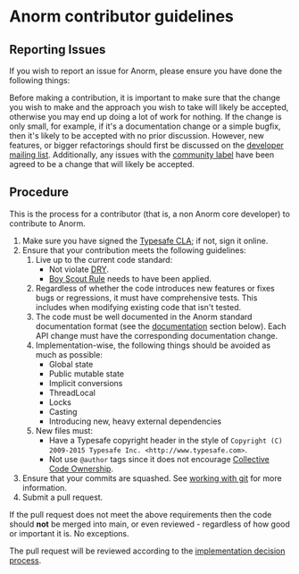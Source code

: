 # Anorm contributor guidelines

## Reporting Issues

If you wish to report an issue for Anorm, please ensure you have done the following things:

Before making a contribution, it is important to make sure that the change you wish to make and the approach you wish to take will likely be accepted, otherwise you may end up doing a lot of work for nothing.  If the change is only small, for example, if it's a documentation change or a simple bugfix, then it's likely to be accepted with no prior discussion.  However, new features, or bigger refactorings should first be discussed on the [developer mailing list](https://groups.google.com/forum/#!forum/play-framework-dev).  Additionally, any issues with the [community label](https://github.com/playframework/anorm/issues?q=is%3Aopen+is%3Aissue+label%3Acommunity) have been agreed to be a change that will likely be accepted.

## Procedure

This is the process for a contributor (that is, a non Anorm core developer) to contribute to Anorm.

1. Make sure you have signed the [Typesafe CLA](http://www.typesafe.com/contribute/cla); if not, sign it online.
2. Ensure that your contribution meets the following guidelines:
    1. Live up to the current code standard:
        - Not violate [DRY](http://programmer.97things.oreilly.com/wiki/index.php/Don%27t_Repeat_Yourself).
        - [Boy Scout Rule](http://programmer.97things.oreilly.com/wiki/index.php/The_Boy_Scout_Rule) needs to have been applied.
    2. Regardless of whether the code introduces new features or fixes bugs or regressions, it must have comprehensive tests. This includes when modifying existing code that isn't tested.
    3. The code must be well documented in the Anorm standard documentation format (see the [documentation](https://playframework.com/documentation/latest/ScalaAnorm) section below). Each API change must have the corresponding documentation change.
    4. Implementation-wise, the following things should be avoided as much as possible:
        * Global state
        * Public mutable state
        * Implicit conversions
        * ThreadLocal
        * Locks
        * Casting
        * Introducing new, heavy external dependencies
    5. New files must:
       * Have a Typesafe copyright header in the style of ``Copyright (C) 2009-2015 Typesafe Inc. <http://www.typesafe.com>``.
       * Not use ``@author`` tags since it does not encourage [Collective Code Ownership](http://www.extremeprogramming.org/rules/collective.html).
3. Ensure that your commits are squashed.  See [working with git](https://playframework.com/documentation/latest/WorkingWithGit) for more information.
4. Submit a pull request.

If the pull request does not meet the above requirements then the code should **not** be merged into main, or even reviewed - regardless of how good or important it is. No exceptions.

The pull request will be reviewed according to the [implementation decision process](https://playframework.com/community-process#Implementation-decisions).